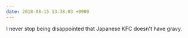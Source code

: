 ```yaml
---
date: 2018-08-15 13:38:03 +0900
---
```

I never stop being disappointed that Japanese KFC doesn't have gravy.
